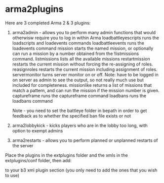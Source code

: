 arma2plugins
============

Here are 3 completed Arma 2 & 3 plugins:

1.  arma2admin - allows you to perform many admin functions that would otherwisw require you to log in within Arma
    loadbattleyescripts runs the loadscripts and loadevents commands
    loadbattleevents runs the loadevents command
    mission starts the named mission, or optionally can run a mission by a number obtained from the !listmissions command.
    listmissions lists all the available missions
    restartmission restarts the current mission without forcing the re-assigning of roles.
    reasignroles restarts the current mission including assignment of roles.
    servermonitor turns server monitor on or off. Note: have to be logged in on server as admin to see the output, so not really much use but included for completeness.
    missionlike returns a list of missions that match a pattern, and can run the mission if the mission number is given.
    captureframe runs the captureframe command
    loadbans runs the loadbans command

    Note - you need to set the battleye folder in bepath in order to get feedback as to whether the specified ban file exists or not


2.  arma2lobbykick - kicks players who are in the lobby too long, with option to exempt admins

3.  arma2restarts - allows you to perform planned or unplanned restarts of the server



Place the plugins in the extplugins folder and the xmls in the extplugins/conf folder, then add:

<plugin name="arma2admin" config="@b3/extplugins/conf/arma2admin.xml"/>
<plugin name="arma2lobbykick" config="@b3/extplugins/conf/arma2lobbykick.xml"/>
<plugin name="arma2restarts" config="@b3/extplugins/conf/arma2restarts.xml"/>

to your b3 xml plugin section (you only need to add the ones that you wish to use)